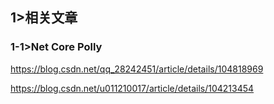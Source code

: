 ## 1>相关文章

### 1-1>Net Core Polly

https://blog.csdn.net/qq_28242451/article/details/104818969

https://blog.csdn.net/u011210017/article/details/104213454

